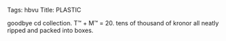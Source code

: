 Tags: hbvu
Title: PLASTIC
  
goodbye cd collection. T™ + M™ = 20. tens of thousand of kronor all neatly ripped and packed into boxes.